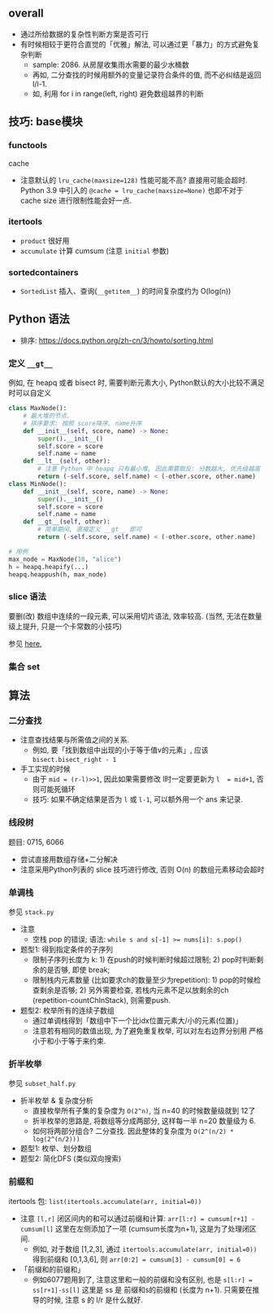 ## overall

- 通过所给数据的复杂性判断方案是否可行
- 有时候相较于更符合直觉的「优雅」解法, 可以通过更「暴力」的方式避免复杂判断
    - sample: 2086. 从房屋收集雨水需要的最少水桶数
    - 再如, 二分查找的时候用额外的变量记录符合条件的值, 而不必纠结是返回 l/l-1.
    - 如, 利用 for i in range(left, right) 避免数组越界的判断

## 技巧: base模块

### functools

cache

- 注意默认的 `lru_cache(maxsize=128)` 性能可能不高? 直接用可能会超时. Python 3.9 中引入的 `@cache = lru_cache(maxsize=None)` 也即不对于 cache size 进行限制性能会好一点.

### itertools

- `product` 很好用
- `accumulate` 计算 cumsum (注意 `initial` 参数)

### sortedcontainers

- `SortedList` 插入、查询(`__getitem__`) 的时间复杂度约为 O(log(n))


## Python 语法

- 排序: <https://docs.python.org/zh-cn/3/howto/sorting.html>

### 定义 `__gt__`

例如, 在 heapq 或者 bisect 时, 需要判断元素大小, Python默认的大小比较不满足时可以自定义

```python
class MaxNode():
    # 最大堆的节点. 
    # 排序要求: 按照 score降序, name升序
    def __init__(self, score, name) -> None:
        super().__init__()
        self.score = score
        self.name = name
    def __lt__(self, other):
        # 注意 Python 中 heapq 只有最小堆, 因此需要取反: 分数越大, 优先级越高
        return (-self.score, self.name) < (-other.score, other.name)
class MinNode():
    def __init__(self, score, name) -> None:
        super().__init__()
        self.score = score
        self.name = name
    def __gt__(self, other):
        # 简单期间, 直接定义 __gt__ 即可
        return (-self.score, self.name) < (-other.score, other.name)

# 用例
max_node = MaxNode(10, "alice")
h = heapq.heapify(...)
heapq.heappush(h, max_node)
```


### slice 语法

要删(改) 数组中连续的一段元素, 可以采用切片语法, 效率较高. (当然, 无法在数量级上提升, 只是一个卡常数的小技巧)

参见 [here](https://leetcode.cn/problems/count-integers-in-intervals/solution/chun-er-fen-by-migeater-t5kh/),

### 集合 set

## 算法

### 二分查找

- 注意查找结果与所需值之间的关系.
    - 例如, 要「找到数组中出现的小于等于值v的元素」, 应该 `bisect.bisect_right - 1`
- 手工实现的时候
    - 由于 `mid = (r-l)>>1`, 因此如果需要修改 l时一定要更新为 `l  = mid+1`, 否则可能死循环
    - 技巧: 如果不确定结果是否为 `l` 或 `l-1`, 可以额外用一个 ans 来记录.

### 线段树

题目: 0715, 6066

- 尝试直接用数组存储+二分解决
- 注意采用Python列表的 slice 技巧进行修改, 否则 O(n) 的数组元素移动会超时

### 单调栈

参见 `stack.py`

- 注意
    - 空栈 pop 的错误; 语法: `while s and s[-1] >= nums[i]: s.pop()`
- 题型1: 得到指定条件的子序列
    - 限制子序列长度为 k: 1) 在push的时候判断时候超过限制; 2) pop时判断剩余的是否够, 即使 break;
    - 限制栈内元素数量 (比如要求ch的数量至少为repetition): 1) pop的时候检查剩余是否够; 2) 另外需要检查, 若栈内元素不足以放剩余的ch (repetition-countChInStack), 则需要push.
- 题型2: 枚举所有的连续子数组
    - 通过单调栈得到「数组中下一个比idx位置元素大/小的元素(位置)」
    - 注意若有相同的数值出现, 为了避免重复枚举, 可以对左右边界分别用 严格小于和小于等于来约束.


### 折半枚举

参见 `subset_half.py`

- 折半枚举 & 复杂度分析
    - 直接枚举所有子集的复杂度为 `O(2^n)`, 当 n=40 的时候数量级就到 12了
    - 折半枚举的思路是, 将数组等分成两部分, 这样每一半 n=20 数量级为 6.
    - 如何将两部分组合? 二分查找. 因此整体的复杂度为 `O(2^(n/2) * log(2^(n/2)))`
- 题型1: 枚举、划分数组
- 题型2: 简化DFS (类似双向搜索)

### 前缀和

itertools 包: `list(itertools.accumulate(arr, initial=0))`

- 注意 `[l,r]` 闭区间内的和可以通过前缀和计算: `arr[l:r] = cumsum[r+1] - cumsum[l]` 这里在左侧添加了一项 (cumsum长度为n+1), 这是为了处理闭区间.
    - 例如, 对于数组 [1,2,3], 通过 `itertools.accumulate(arr, initial=0))` 得到前缀和 [0,1,3,6], 则 `arr[0:2] = cumsum[3] - cumsum[0] = 6`
- 「前缀和的前缀和」
    - 例如6077题用到了, 注意这里和一般的前缀和没有区别, 也是 `s[l:r] = ss[r+1]-ss[l]` 这里是 ss 是 前缀和s的前缀和 (长度为 n+1). 只需要在推导的时候, 注意 s 的 l/r 是什么就好.
